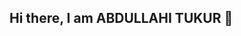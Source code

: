 ## Hi there, I am ABDULLAHI TUKUR 👋

<!--
**Abdul1091/Abdul1091** is a ✨ _special_ ✨ repository because its `README.md` (this file) appears on your GitHub profile.

Here are some ideas to get you started:

- 🔭 I’m currently working on becoming a FullStack Software Engineer...
- 🌱 I’m currently learning Programing and DevOps...
- 👯 I’m looking to collaborate on Projects related to DevOps...
- 🤔 I’m looking for help with ...
- 💬 Ask me about ...
- 📫 How to reach me: ...
- 😄 Pronouns: ...
- ⚡ Fun fact: I'm a horse rider...
-->
